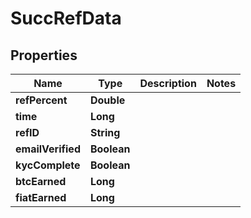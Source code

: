
# SuccRefData

## Properties
Name | Type | Description | Notes
------------ | ------------- | ------------- | -------------
**refPercent** | **Double** |  | 
**time** | **Long** |  | 
**refID** | **String** |  | 
**emailVerified** | **Boolean** |  | 
**kycComplete** | **Boolean** |  | 
**btcEarned** | **Long** |  | 
**fiatEarned** | **Long** |  | 



